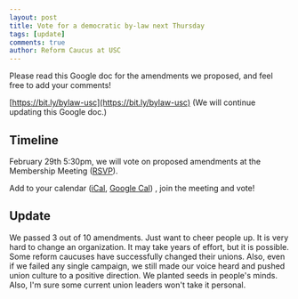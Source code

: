 ```yaml
---
layout: post
title: Vote for a democratic by-law next Thursday
tags: [update]
comments: true
author: Reform Caucus at USC
---
```


Please read this Google doc for the amendments we proposed, and feel free to add your comments! 

[https://bit.ly/bylaw-usc](https://bit.ly/bylaw-usc)  (We will continue updating this Google doc.)



## Timeline
February 29th 5:30pm, we will vote on proposed amendments at the Membership Meeting ([RSVP](https://docs.google.com/forms/d/e/1FAIpQLSeNbz6NiVoVlKCF7ZqktQAWMh_AxRLX39JWFEGlSh7FGpV8vw/viewform)). 

Add to your calendar ([iCal](https://calendar.google.com/calendar/ical/01c195ba1f9f9592400e6ac31cf74037ec78478386e64b7d31dbe4e0cc299f9f%40group.calendar.google.com/public/basic.ics), [Google Cal](https://www.google.com/calendar/render?action=TEMPLATE&text=Bylaw+voting+at+Membership+Meeting&details=Vote+for+the+bylaw+amendments+at+the+Membership+Meeting%21%0APlease+take+a+look+at+the+amendments+we+proposed%2C+and+free+free+to+add+your+edit%3A%0Ahttps%3A%2F%2Fbit.ly%2Fbylaw-usc%0ARSVP+link+for+the+membership+meeting+here%3A%0Ahttps%3A%2F%2Fdocs.google.com%2Fforms%2Fd%2Fe%2F1FAIpQLSeNbz6NiVoVlKCF7ZqktQAWMh_AxRLX39JWFEGlSh7FGpV8vw%2Fviewform&dates=20240301T013000Z%2F20240301T023000Z)) , join the meeting and vote!


## Update
We passed 3 out of 10 amendments. Just want to cheer people up. It is very hard to change an organization. 
It may take years of effort, but it is possible. Some reform caucuses have successfully changed their unions. 
Also, even if we failed any single campaign, we still made our voice heard and pushed union culture to a positive direction. We planted seeds in people's minds.
Also, I'm sure some current union leaders won't take it personal.